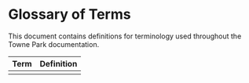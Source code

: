 # Glossary of Terms

This document contains definitions for terminology used throughout the Towne Park documentation.

| Term | Definition |
|------|------------|
| | |

